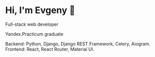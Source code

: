 # Hi, I'm Evgeny 👋 

Full-stack web developer

Yandex.Practicum graduate

Backend: Python, Django, Django REST Framework, Celery, Aiogram.</br>
Frontend: React, React Router, Material UI.

